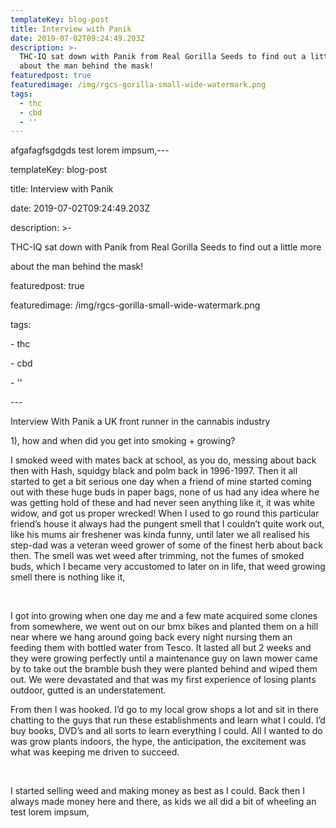 ```yaml
---
templateKey: blog-post
title: Interview with Panik
date: 2019-07-02T09:24:49.203Z
description: >-
  THC-IQ sat down with Panik from Real Gorilla Seeds to find out a little more
  about the man behind the mask! 
featuredpost: true
featuredimage: /img/rgcs-gorilla-small-wide-watermark.png
tags:
  - thc
  - cbd
  - ''
---
```

afgafagfsgdgds test lorem impsum,---

templateKey: blog-post

title: Interview with Panik

date: 2019-07-02T09:24:49.203Z

description: >-

  THC-IQ sat down with Panik from Real Gorilla Seeds to find out a little more

  about the man behind the mask! 

featuredpost: true

featuredimage: /img/rgcs-gorilla-small-wide-watermark.png

tags:

\- thc

\- cbd

\- ''

\---

Interview With Panik a UK front runner in the cannabis industry







1), how and when did you get into smoking + growing?







I smoked weed with mates back at school, as you do, messing about back then with Hash, squidgy black and polm back in 1996-1997. Then it all started to get a bit serious one day when a friend of mine started coming out with these huge buds in paper bags, none of us had any idea where he was getting hold of these and had never seen anything like it, it was white widow, and got us proper wrecked! When I used to go round this particular friend’s house it always had the pungent smell that I couldn’t quite work out, like his mums air freshener was kinda funny, until later we all realised his step-dad was a veteran weed grower of some of the finest herb about back then. The smell was wet weed after trimming, not the fumes of smoked buds, which I became very accustomed to later on in life, that weed growing smell there is nothing like it,







 







I got into growing when one day me and a few mate acquired some clones from somewhere, we went out on our bmx bikes and planted them on a hill near where we hang around going back every night nursing them an feeding them with bottled water from Tesco. It lasted all but 2 weeks and they were growing perfectly until a maintenance guy on lawn mower came by to take out the bramble bush they were planted behind and wiped them out. We were devastated and that was my first experience of losing plants outdoor, gutted is an understatement.







From then I was hooked. I’d go to my local grow shops a lot and sit in there chatting to the guys that run these establishments and learn what I could. I’d buy books, DVD’s and all sorts to learn everything I could. All I wanted to do was grow plants indoors, the hype, the anticipation, the excitement was what was keeping me driven to succeed.







 







I started selling weed and making money as best as I could. Back then I always made money here and there, as kids we all did a bit of wheeling an test lorem impsum,
